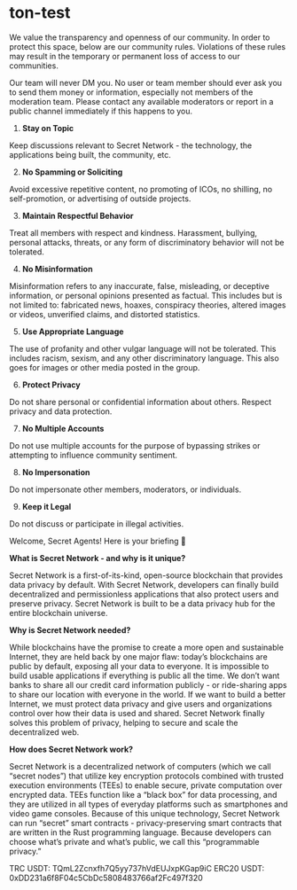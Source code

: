 # ton-test
We value the transparency and openness of our community. In order to protect this space, below are our community rules. Violations of these rules may result in the temporary or permanent loss of access to our communities.

Our team will never DM you. No user or team member should ever ask you to send them money or information, especially not members of the moderation team. Please contact any available moderators or report in a public channel immediately if this happens to you.

1. **Stay on Topic**

Keep discussions relevant to Secret Network - the technology, the applications being built, the community, etc.

2. **No Spamming or Soliciting**

Avoid excessive repetitive content, no promoting of ICOs, no shilling, no self-promotion, or advertising of outside projects.

3. **Maintain Respectful Behavior**

Treat all members with respect and kindness. Harassment, bullying, personal attacks, threats, or any form of discriminatory behavior will not be tolerated.

4. **No Misinformation**

Misinformation refers to any inaccurate, false, misleading, or deceptive information, or personal opinions presented as factual. This includes but is not limited to: fabricated news, hoaxes, conspiracy theories, altered images or videos, unverified claims, and distorted statistics.

5. **Use Appropriate Language**

The use of profanity and other vulgar language will not be tolerated. This includes racism, sexism, and any other discriminatory language. This also goes for images or other media posted in the group.

6. **Protect Privacy**

Do not share personal or confidential information about others. Respect privacy and data protection.

7. **No Multiple Accounts**

Do not use multiple accounts for the purpose of bypassing strikes or attempting to influence community sentiment.

8. **No Impersonation**

Do not impersonate other members, moderators, or individuals.

9. **Keep it Legal**

Do not discuss or participate in illegal activities.

Welcome, Secret Agents! Here is your briefing 📝

**What is Secret Network - and why is it unique?**

Secret Network is a first-of-its-kind, open-source blockchain that provides data privacy by default. With Secret Network, developers can finally build decentralized and permissionless applications that also protect users and preserve privacy. Secret Network is built to be a data privacy hub for the entire blockchain universe.

**Why is Secret Network needed?**

While blockchains have the promise to create a more open and sustainable Internet, they are held back by one major flaw: today’s blockchains are public by default, exposing all your data to everyone. It is impossible to build usable applications if everything is public all the time. We don’t want banks to share all our credit card information publicly - or ride-sharing apps to share our location with everyone in the world. If we want to build a better Internet, we must protect data privacy and give users and organizations control over how their data is used and shared. Secret Network finally solves this problem of privacy, helping to secure and scale the decentralized web.

**How does Secret Network work?**

Secret Network is a decentralized network of computers (which we call “secret nodes”) that utilize key encryption protocols combined with trusted execution environments (TEEs) to enable secure, private computation over encrypted data. TEEs function like a “black box” for data processing, and they are utilized in all types of everyday platforms such as smartphones and video game consoles. Because of this unique technology, Secret Network can run “secret” smart contracts - privacy-preserving smart contracts that are written in the Rust programming language. Because developers can choose what’s private and what’s public, we call this “programmable privacy.”

TRC USDT: TQmL2Zcnxfh7Q5yy737hVdEUJxpKGap9iC
ERC20 USDT: 0xDD231a6f8F04c5CbDc5808483766af2Fc497f320


